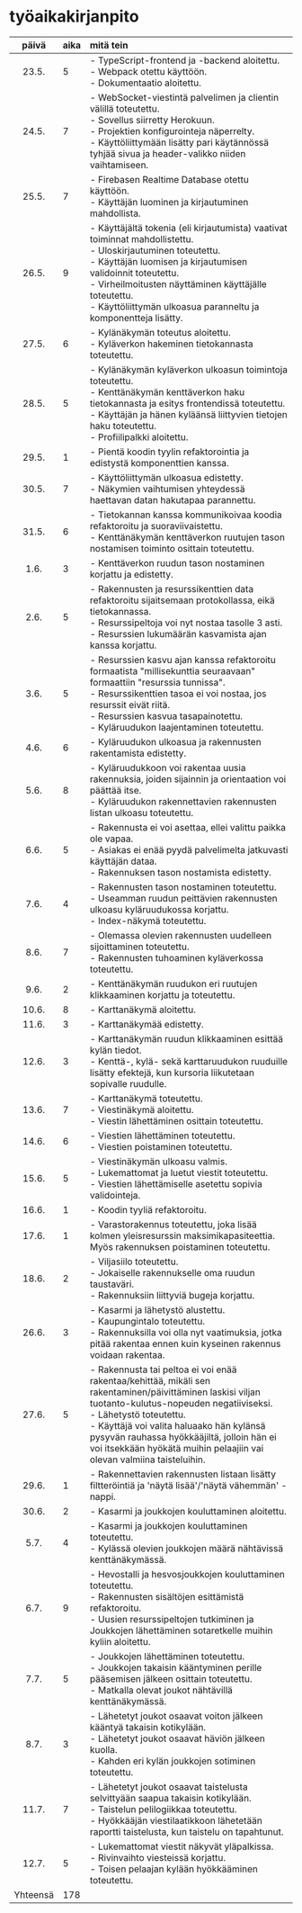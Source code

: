 # työaikakirjanpito

| päivä  | aika | mitä tein  |
| :----: |:-----| :-----|
| 23.5.  | 5    | - TypeScript-frontend ja -backend aloitettu.<br> - Webpack otettu käyttöön.<br> - Dokumentaatio aloitettu. |
| 24.5.  | 7    | - WebSocket-viestintä palvelimen ja clientin välillä toteutettu.<br> - Sovellus siirretty Herokuun.<br> - Projektien konfigurointeja näperrelty.<br> - Käyttöliittymään lisätty pari käytännössä tyhjää sivua ja header-valikko niiden vaihtamiseen. |
| 25.5.  | 7    | - Firebasen Realtime Database otettu käyttöön.<br> - Käyttäjän luominen ja kirjautuminen mahdollista.<br> |
| 26.5.  | 9    | - Käyttäjältä tokenia (eli kirjautumista) vaativat toiminnat mahdollistettu.<br> - Uloskirjautuminen toteutettu.<br> - Käyttäjän luomisen ja kirjautumisen validoinnit toteutettu.<br> - Virheilmoitusten näyttäminen käyttäjälle toteutettu.<br> - Käyttöliittymän ulkoasua paranneltu ja komponentteja lisätty. |
| 27.5.  | 6    | - Kylänäkymän toteutus aloitettu.<br> - Kyläverkon hakeminen tietokannasta toteutettu. |
| 28.5.  | 5    | - Kylänäkymän kyläverkon ulkoasun toimintoja toteutettu.<br> - Kenttänäkymän kenttäverkon haku tietokannasta ja esitys frontendissä toteutettu.<br> - Käyttäjän ja hänen kyläänsä liittyvien tietojen haku toteutettu.<br> - Profiilipalkki aloitettu. |
| 29.5.  | 1    | - Pientä koodin tyylin refaktorointia ja edistystä komponenttien kanssa. |
| 30.5.  | 7    | - Käyttöliittymän ulkoasua edistetty.<br> - Näkymien vaihtumisen yhteydessä haettavan datan hakutapaa parannettu. |
| 31.5.  | 6    | - Tietokannan kanssa kommunikoivaa koodia refaktoroitu ja suoraviivaistettu.<br> - Kenttänäkymän kenttäverkon ruutujen tason nostamisen toiminto osittain toteutettu. |
| 1.6.   | 3    | - Kenttäverkon ruudun tason nostaminen korjattu ja edistetty. |
| 2.6.   | 5    | - Rakennusten ja resurssikenttien data refaktoroitu sijaitsemaan protokollassa, eikä tietokannassa.<br> - Resurssipeltoja voi nyt nostaa tasolle 3 asti.<br> - Resurssien lukumäärän kasvamista ajan kanssa korjattu. |
| 3.6.   | 5    | - Resurssien kasvu ajan kanssa refaktoroitu formaatista "millisekunttia seuraavaan" formaattiin "resurssia tunnissa".<br> - Resurssikenttien tasoa ei voi nostaa, jos resurssit eivät riitä.<br> - Resurssien kasvua tasapainotettu.<br> - Kyläruudukon laajentaminen toteutettu. |
| 4.6.   | 6    | - Kyläruudukon ulkoasua ja rakennusten rakentamista edistetty. |
| 5.6.   | 8    | - Kyläruudukkoon voi rakentaa uusia rakennuksia, joiden sijainnin ja orientaation voi päättää itse.<br> - Kyläruudukon rakennettavien rakennusten listan ulkoasu toteutettu. |
| 6.6.   | 5    | - Rakennusta ei voi asettaa, ellei valittu paikka ole vapaa.<br> - Asiakas ei enää pyydä palvelimelta jatkuvasti käyttäjän dataa.<br> - Rakennuksen tason nostamista edistetty. |
| 7.6.   | 4    | - Rakennusten tason nostaminen toteutettu.<br> - Useamman ruudun peittävien rakennusten ulkoasu kyläruudukossa korjattu.<br> - Index-näkymä toteutettu. |
| 8.6.   | 7    | - Olemassa olevien rakennusten uudelleen sijoittaminen toteutettu.<br> - Rakennusten tuhoaminen kyläverkossa toteutettu. |
| 9.6.   | 2    | - Kenttänäkymän ruudukon eri ruutujen klikkaaminen korjattu ja toteutettu. |
| 10.6.  | 8    | - Karttanäkymä aloitettu. |
| 11.6.  | 3    | - Karttanäkymää edistetty. |
| 12.6.  | 3    | - Karttanäkymän ruudun klikkaaminen esittää kylän tiedot.<br> - Kenttä-, kylä- sekä karttaruudukon ruuduille lisätty efektejä, kun kursoria liikutetaan sopivalle ruudulle. |
| 13.6.  | 7    | - Karttanäkymä toteutettu.<br> - Viestinäkymä aloitettu.<br> - Viestin lähettäminen osittain toteutettu. |
| 14.6.  | 6    | - Viestien lähettäminen toteutettu.<br> - Viestien poistaminen toteutettu. |
| 15.6.  | 5    | - Viestinäkymän ulkoasu valmis.<br> - Lukemattomat ja luetut viestit toteutettu.<br> - Viestien lähettämiselle asetettu sopivia validointeja. |
| 16.6.  | 1    | - Koodin tyyliä refaktoroitu. |
| 17.6.  | 1    | - Varastorakennus toteutettu, joka lisää kolmen yleisresurssin maksimikapasiteettia. Myös rakennuksen poistaminen toteutettu. |
| 18.6.  | 2    | - Viljasiilo toteutettu.<br> - Jokaiselle rakennukselle oma ruudun taustaväri.<br> - Rakennuksiin liittyviä bugeja korjattu. |
| 26.6.  | 3    | - Kasarmi ja lähetystö alustettu.<br> - Kaupungintalo toteutettu.<br> - Rakennuksilla voi olla nyt vaatimuksia, jotka pitää rakentaa ennen kuin kyseinen rakennus voidaan rakentaa. |
| 27.6.  | 5    | - Rakennusta tai peltoa ei voi enää rakentaa/kehittää, mikäli sen rakentaminen/päivittäminen laskisi viljan tuotanto-kulutus-nopeuden negatiiviseksi.<br> - Lähetystö toteutettu.<br> - Käyttäjä voi valita haluaako hän kylänsä pysyvän rauhassa hyökkääjiltä, jolloin hän ei voi itsekkään hyökätä muihin pelaajiin vai olevan valmiina taisteluihin. |
| 29.6.  | 1    | - Rakennettavien rakennusten listaan lisätty filtteröintiä ja 'näytä lisää'/'näytä vähemmän' -nappi. |
| 30.6.  | 2    | - Kasarmi ja joukkojen kouluttaminen aloitettu. |
| 5.7.   | 4    | - Kasarmi ja joukkojen kouluttaminen toteutettu.<br> - Kylässä olevien joukkojen määrä nähtävissä kenttänäkymässä. |
| 6.7.   | 9    | - Hevostalli ja hesvosjoukkojen kouluttaminen toteutettu.<br> - Rakennusten sisältöjen esittämistä refaktoroitu.<br> - Uusien resurssipeltojen tutkiminen ja Joukkojen lähettäminen sotaretkelle muihin kyliin aloitettu. |
| 7.7.   | 5    | - Joukkojen lähettäminen toteutettu.<br> - Joukkojen takaisin kääntyminen perille pääsemisen jälkeen osittain toteutettu.<br> - Matkalla olevat joukot nähtävillä kenttänäkymässä. |
| 8.7.   | 3    | - Lähetetyt joukot osaavat voiton jälkeen kääntyä takaisin kotikylään.<br> - Lähetetyt joukot osaavat häviön jälkeen kuolla.<br> - Kahden eri kylän joukkojen sotiminen toteutettu. |
| 11.7.  | 7    | - Lähetetyt joukot osaavat taistelusta selvittyään saapua takaisin kotikylään.<br> - Taistelun pelilogiikkaa toteutettu.<br> - Hyökkääjän viestilaatikkoon lähetetään raportti taistelusta, kun taistelu on tapahtunut. |
| 12.7.  | 5    | - Lukemattomat viestit näkyvät yläpalkissa.<br> - Rivinvaihto viesteissä korjattu.<br> - Toisen pelaajan kylään hyökkääminen toteutettu. |
| Yhteensä | 178    |